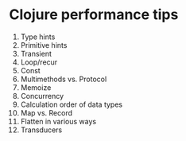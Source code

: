 # Clojure performance tips

1. Type hints
2. Primitive hints
3. Transient
4. Loop/recur
5. Const
6. Multimethods vs. Protocol
7. Memoize
8. Concurrency
9. Calculation order of data types
10. Map vs. Record
11. Flatten in various ways
12. Transducers
